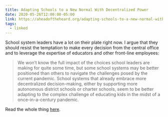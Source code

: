 ```yaml
---
title: Adapting Schools to a New Normal With Decentralized Power
date: 2020-05-26T12:00:00-05:00
link: https://aheadoftheheard.org/adapting-schools-to-a-new-normal-with-decentralized-power/
tags:
  - linked
---
```


School system leaders have a lot on their plate right now. I argue that they should resist the temptation to make every decision from the central office and to leverage the expertise of educators and other front-line employees: 

> We won’t know the full impact of the choices school leaders are making for quite some time, but some school systems may be better positioned than others to navigate the challenges posed by the current pandemic. School systems that already embrace more decentralized decision-making, either by supporting more autonomous district schools or charter schools, seem to be better adapting to the complex challenge of educating kids in the midst of a once-in-a-century pandemic.

Read the whole thing [here](https://aheadoftheheard.org/adapting-schools-to-a-new-normal-with-decentralized-power/).